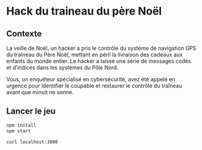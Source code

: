 # Hack du traineau du père Noël

## Contexte
La veille de Noël, un hacker a pris le contrôle du système de navigation GPS du traîneau du Père Noël, mettant en péril la livraison des cadeaux aux enfants du monde entier.
Le hacker a laissé une série de messages codés et d’indices dans les systèmes du Pôle Nord.

Vous, un enquêteur spécialisé en cybersécurité, avez été appelé en urgence pour identifier le coupable et restaurer le contrôle du traîneau avant que minuit ne sonne.

## Lancer le jeu

~~~bash
npm install
npm start
~~~

~~~bash
curl localhost:3000
~~~